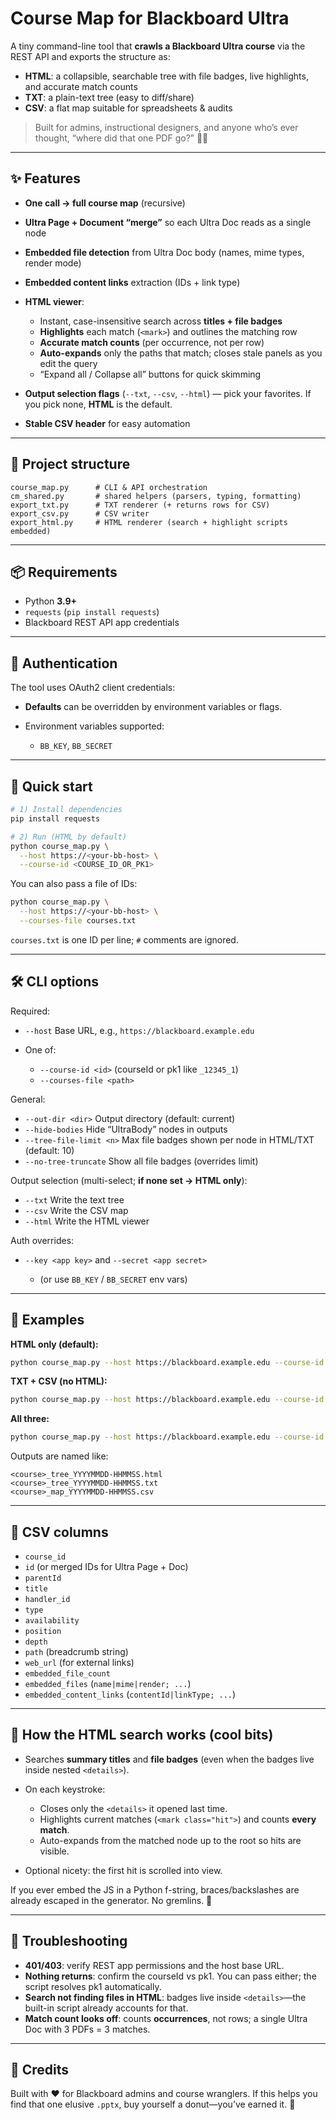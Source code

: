 # Course Map for Blackboard Ultra

A tiny command-line tool that **crawls a Blackboard Ultra course** via the REST API and exports the structure as:

* **HTML**: a collapsible, searchable tree with file badges, live highlights, and accurate match counts
* **TXT**: a plain-text tree (easy to diff/share)
* **CSV**: a flat map suitable for spreadsheets & audits

> Built for admins, instructional designers, and anyone who’s ever thought, “where did that one PDF go?” 🕵️‍♂️

---

## ✨ Features

* **One call → full course map** (recursive)
* **Ultra Page + Document “merge”** so each Ultra Doc reads as a single node
* **Embedded file detection** from Ultra Doc body (names, mime types, render mode)
* **Embedded content links** extraction (IDs + link type)
* **HTML viewer**:

  * Instant, case-insensitive search across **titles + file badges**
  * **Highlights** each match (`<mark>`) and outlines the matching row
  * **Accurate match counts** (per occurrence, not per row)
  * **Auto-expands** only the paths that match; closes stale panels as you edit the query
  * “Expand all / Collapse all” buttons for quick skimming
* **Output selection flags** (`--txt`, `--csv`, `--html`) — pick your favorites. If you pick none, **HTML** is the default.
* **Stable CSV header** for easy automation

---

## 🧱 Project structure

```
course_map.py      # CLI & API orchestration
cm_shared.py       # shared helpers (parsers, typing, formatting)
export_txt.py      # TXT renderer (+ returns rows for CSV)
export_csv.py      # CSV writer
export_html.py     # HTML renderer (search + highlight scripts embedded)
```

---

## 📦 Requirements

* Python **3.9+**
* `requests` (`pip install requests`)
* Blackboard REST API app credentials

---

## 🔐 Authentication

The tool uses OAuth2 client credentials:

* **Defaults** can be overridden by environment variables or flags.
* Environment variables supported:

  * `BB_KEY`, `BB_SECRET`

---

## 🚀 Quick start

```bash
# 1) Install dependencies
pip install requests

# 2) Run (HTML by default)
python course_map.py \
  --host https://<your-bb-host> \
  --course-id <COURSE_ID_OR_PK1>
```

You can also pass a file of IDs:

```bash
python course_map.py \
  --host https://<your-bb-host> \
  --courses-file courses.txt
```

`courses.txt` is one ID per line; `#` comments are ignored.

---

## 🛠 CLI options

Required:

* `--host` Base URL, e.g., `https://blackboard.example.edu`
* One of:

  * `--course-id <id>` (courseId or pk1 like `_12345_1`)
  * `--courses-file <path>`

General:

* `--out-dir <dir>` Output directory (default: current)
* `--hide-bodies` Hide “UltraBody” nodes in outputs
* `--tree-file-limit <n>` Max file badges shown per node in HTML/TXT (default: 10)
* `--no-tree-truncate` Show all file badges (overrides limit)

Output selection (multi-select; **if none set → HTML only**):

* `--txt`   Write the text tree
* `--csv`   Write the CSV map
* `--html`  Write the HTML viewer

Auth overrides:

* `--key <app key>` and `--secret <app secret>`

  * (or use `BB_KEY` / `BB_SECRET` env vars)

---

## 🧪 Examples

**HTML only (default):**

```bash
python course_map.py --host https://blackboard.example.edu --course-id 10501107-1-2025fall
```

**TXT + CSV (no HTML):**

```bash
python course_map.py --host https://blackboard.example.edu --course-id 10501107-1-2025fall --txt --csv
```

**All three:**

```bash
python course_map.py --host https://blackboard.example.edu --course-id 10501107-1-2025fall --txt --csv --html
```

Outputs are named like:

```
<course>_tree_YYYYMMDD-HHMMSS.html
<course>_tree_YYYYMMDD-HHMMSS.txt
<course>_map_YYYYMMDD-HHMMSS.csv
```

---

## 📄 CSV columns

* `course_id`
* `id` (or merged IDs for Ultra Page + Doc)
* `parentId`
* `title`
* `handler_id`
* `type`
* `availability`
* `position`
* `depth`
* `path` (breadcrumb string)
* `web_url` (for external links)
* `embedded_file_count`
* `embedded_files` (`name|mime|render; ...`)
* `embedded_content_links` (`contentId|linkType; ...`)

---

## 🧩 How the HTML search works (cool bits)

* Searches **summary titles** and **file badges** (even when the badges live inside nested `<details>`).
* On each keystroke:

  * Closes only the `<details>` it opened last time.
  * Highlights current matches (`<mark class="hit">`) and counts **every match**.
  * Auto-expands from the matched node up to the root so hits are visible.
* Optional nicety: the first hit is scrolled into view.

If you ever embed the JS in a Python f-string, braces/backslashes are already escaped in the generator. No gremlins. 🧙

---

## 🧯 Troubleshooting

* **401/403**: verify REST app permissions and the host base URL.
* **Nothing returns**: confirm the courseId vs pk1. You can pass either; the script resolves pk1 automatically.
* **Search not finding files in HTML**: badges live inside `<details>`—the built-in script already accounts for that.
* **Match count looks off**: counts **occurrences**, not rows; a single Ultra Doc with 3 PDFs = 3 matches.

---

## 👋 Credits

Built with ❤️ for Blackboard admins and course wranglers. If this helps you find that one elusive `.pptx`, buy yourself a donut—you’ve earned it. 🍩
